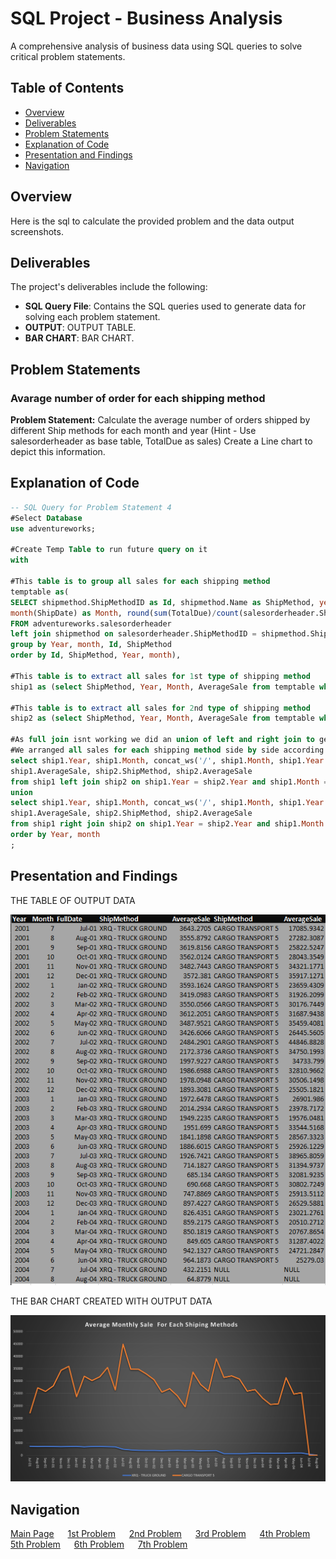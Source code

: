 # SQL Project - Business Analysis

A comprehensive analysis of business data using SQL queries to solve critical problem statements.

## Table of Contents
- [Overview](#overview)
- [Deliverables](#Deliverables)
- [Problem Statements](#Problem-Statements)
- [Explanation of Code](#Explanation-of-Code)
- [Presentation and Findings](#Presentation-and-Findings)
- [Navigation](#Navigation)



## Overview

Here is the sql to calculate the provided problem and the data output screenshots.


## Deliverables

The project's deliverables include the following:

- **SQL Query File**: Contains the SQL queries used to generate data for solving each problem statement.
- **OUTPUT**: OUTPUT TABLE.
- **BAR CHART**: BAR CHART.

## Problem Statements

### Avarage number of order for each shipping method
**Problem Statement:** Calculate the average number of orders shipped by different Ship methods for
each month and year
(Hint - Use salesorderheader as base table, TotalDue as sales)
Create a Line chart to depict this information.

## Explanation of Code 

```sql
-- SQL Query for Problem Statement 4
#Select Database
use adventureworks;

#Create Temp Table to run future query on it
with

#This table is to group all sales for each shipping method
temptable as(
SELECT shipmethod.ShipMethodID as Id, shipmethod.Name as ShipMethod, year(ShipDate) as Year,
month(ShipDate) as Month, round(sum(TotalDue)/count(salesorderheader.ShipMethodID), 4) as AverageSale
FROM adventureworks.salesorderheader 
left join shipmethod on salesorderheader.ShipMethodID = shipmethod.ShipMethodID
group by Year, month, Id, ShipMethod
order by Id, ShipMethod, Year, month),

#This table is to extract all sales for 1st type of shipping method
ship1 as (select ShipMethod, Year, Month, AverageSale from temptable where Id = 1),

#This table is to extract all sales for 2nd type of shipping method
ship2 as (select ShipMethod, Year, Month, AverageSale from temptable where Id = 5)

#As full join isnt working we did an union of left and right join to get our required output
#We arranged all sales for each shipping method side by side according to the month and year
select ship1.Year, ship1.Month, concat_ws('/', ship1.Month, ship1.Year ) as FullDate, ship1.ShipMethod,
ship1.AverageSale, ship2.ShipMethod, ship2.AverageSale
from ship1 left join ship2 on ship1.Year = ship2.Year and ship1.Month = ship2.Month
union
select ship1.Year, ship1.Month, concat_ws('/', ship1.Month, ship1.Year ) as FullDate, ship1.ShipMethod,
ship1.AverageSale, ship2.ShipMethod, ship2.AverageSale
from ship1 right join ship2 on ship1.Year = ship2.Year and ship1.Month = ship2.Month
order by Year, month
;
```

## Presentation and Findings

THE TABLE OF OUTPUT DATA

![Table Output of Data](q4.PNG)

THE BAR CHART CREATED WITH OUTPUT DATA

![Bar Chart of Data](q4c.png)


## Navigation

[Main Page](https://github.com/Plotted-Digit/SQL-Project/) &emsp; [1st Problem](https://github.com/Plotted-Digit/SQL-Project/tree/main/QUESTION_1) &emsp; [2nd Problem](https://github.com/Plotted-Digit/SQL-Project/tree/main/QUESTION_2) &emsp; [3rd Problem](https://github.com/Plotted-Digit/SQL-Project/tree/main/QUESTION_3) &emsp; [4th Problem](https://github.com/Plotted-Digit/SQL-Project/tree/main/QUESTION_4) &emsp; [5th Problem](https://github.com/Plotted-Digit/SQL-Project/tree/main/QUESTION_5) &emsp; [6th Problem](https://github.com/Plotted-Digit/SQL-Project/tree/main/QUESTION_6) &emsp; [7th Problem](https://github.com/Plotted-Digit/SQL-Project/tree/main/QUESTION_7)
